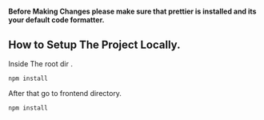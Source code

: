 #### Before Making Changes please make sure that prettier is installed and its your default code formatter.

## How to Setup The Project Locally.

Inside The root dir .

`npm install`

After that go to frontend directory.

`npm install`
